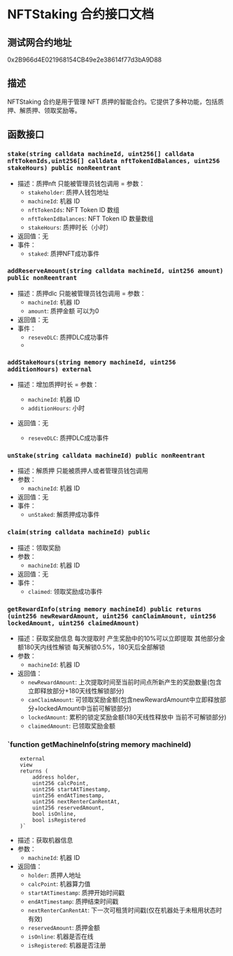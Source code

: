 NFTStaking 合约接口文档
================

## 测试网合约地址
0x2B966d4E021968154CB49e2e38614f77d3bA9D88

## 描述
NFTStaking 合约是用于管理 NFT 质押的智能合约。它提供了多种功能，包括质押、解质押、领取奖励等。

## 函数接口
### `stake(string calldata machineId, uint256[] calldata nftTokenIds,uint256[] calldata nftTokenIdBalances, uint256 stakeHours) public nonReentrant`
- 描述：质押nft 只能被管理员钱包调用
= 参数：
    - `stakeholder`: 质押人钱包地址 
    - `machineId`: 机器 ID
    - `nftTokenIds`: NFT Token ID 数组
    - `nftTokenIdBalances`: NFT Token ID 数量数组
    - `stakeHours`: 质押时长（小时）
- 返回值：无
- 事件：
    - `staked`: 质押NFT成功事件

### `addReserveAmount(string calldata machineId, uint256 amount) public nonReentrant`
- 描述：质押dlc 只能被管理员钱包调用
  = 参数：
  - `machineId`: 机器 ID
  - `amount`: 质押金额 可以为0
- 返回值：无
- 事件：
  - `reseveDLC`: 质押DLC成功事件
  - 
### `addStakeHours(string memory machineId, uint256 additionHours) external`
- 描述：增加质押时长
  = 参数：
  - `machineId`: 机器 ID
  - `additionHours`: 小时
- 返回值：无

  - `reseveDLC`: 质押DLC成功事件
### `unStake(string calldata machineId) public nonReentrant`
- 描述：解质押 只能被质押人或者管理员钱包调用
- 参数：
    - `machineId`: 机器 ID
- 返回值：无
- 事件：
    - `unStaked`: 解质押成功事件

### `claim(string calldata machineId) public`
- 描述：领取奖励 
- 参数：
    - `machineId`: 机器 ID
- 返回值：无
- 事件：
    - `claimed`: 领取奖励成功事件

### `getRewardInfo(string memory machineId) public returns (uint256 newRewardAmount, uint256 canClaimAmount, uint256 lockedAmount, uint256 claimedAmount)`
- 描述：获取奖励信息 每次提取时 产生奖励中的10%可以立即提取 其他部分金额180天内线性解锁 每天解锁0.5%，180天后全部解锁
- 参数：
    - `machineId`: 机器 ID
- 返回值：
    - `newRewardAmount`: 上次提取时间至当前时间点所新产生的奖励数量(包含立即释放部分+180天线性解锁部分)
    - `canClaimAmount`: 可领取奖励金额(包含newRewardAmount中立即释放部分+lockedAmount中当前可解锁部分)
    - `lockedAmount`: 累积的锁定奖励金额(180天线性释放中 当前不可解锁部分)
    - `claimedAmount`: 已领取奖励金额


### `function getMachineInfo(string memory machineId)
        external
        view
        returns (
            address holder,
            uint256 calcPoint,
            uint256 startAtTimestamp,
            uint256 endAtTimestamp,
            uint256 nextRenterCanRentAt,
            uint256 reservedAmount,
            bool isOnline,
            bool isRegistered
        )`
- 描述：获取机器信息
- 参数：
    - `machineId`: 机器 ID
- 返回值：
    - `holder`: 质押人地址
    - `calcPoint`: 机器算力值
    - `startAtTimestamp`: 质押开始时间戳
    - `endAtTimestamp`: 质押结束时间戳 
    - `nextRenterCanRentAt`: 下一次可租赁时间戳(仅在机器处于未租用状态时有效)
    - `reservedAmount`: 质押金额
    - `isOnline`: 机器是否在线
    - `isRegistered`: 机器是否注册